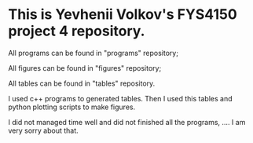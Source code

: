 # This is Yevhenii Volkov's FYS4150 project 4 repository. 

All programs can be found in "programs" repository;

All figures can be found in "figures" repository;

All tables can be found in "tables" repository.

I used c++ programs to generated tables. Then I used this tables and python plotting scripts to make figures.

I did not managed time well and did not finished all the programs, .... I am very sorry about that.
